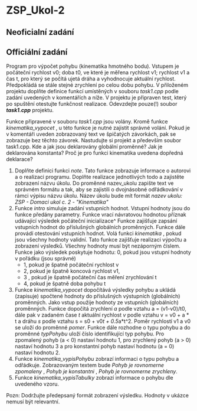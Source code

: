 # ZSP_Ukol-2

## Neoficialní zadání


## Officiální zadání

Program pro výpočet pohybu (kinematika hmotného bodu). Vstupem je počáteční rychlost v0; doba
t0, ve které je měřena rychlost v1; rychlost v1 a čas t, pro který se počítá ujetá dráha a vyhodnocuje
aktuální rychlost. Předpokládá se stále stejné zrychlení po celou dobu pohybu.
V přiloženém projektu doplňte definice funkcí umístěných v souboru _task1.cpp_ podle zadání
uvedených v komentářích a níže. V projektu je připraven test, který po spuštění otestujte funkčnost
realizace.
Odevzdejte pouze(!) soubor **_task1.cpp_** projektu.

Funkce připravené v souboru _task1.cpp_ jsou volány. Kromě funkce _kinematika_vypocet_ , u této funkce
je nutné zajistit správné volání. Pokud je v komentáři uveden zobrazovaný text ve špičatých závorkách,
pak se zobrazuje bez těchto závorek.
Nastudujte si projekt a především soubor task1.cpp. Kde a jak jsou deklarovány globální proměnné?
Jak je deklarována konstanta? Proč je pro funkci kinematika uvedena dopředná deklarace?

1. Doplňte definici funkci _note_. Tato funkce zobrazuje informace o autorovi a o realizaci programu.
    Doplňte realizace jednotlivých todo a zajistěte zobrazení názvu úkolu. Do proměnné nazev_ukolu
    zapište text ve správném formátu a tak, aby se zajistili o dvojnásobné odřádkování v rámci výpisu
    názvu úkolu. Název úkolu bude mít formát _nazev ukolu: ZSP - Domaci ukol c. 2 - "Kinematika"_
2. Funkce _intro_ simuluje zadání vstupních hodnot. Vstupní hodnoty jsou do funkce předány
    parametry. Funkce vrací návratovou hodnotou příznak udávající výsledek počáteční inicializace^
    Funkce zajišťuje zapsání vstupních hodnot do příslušných globálních proměnných. Funkce dále
    provádí otestování vstupních hodnot. Volá funkci _kinematika_ , pokud jsou všechny hodnoty
    validní. Tato funkce zajišťuje realizaci výpočtu a zobrazení výsledků.
    Všechny hodnoty musí být nezáporným číslem. Funkce jako výsledek poskytuje hodnotu:
    0, pokud jsou vstupní hodnoty v pořádku (jsou správné)
    - 1, pokud je špatně počáteční rychlost v
    - 2, pokud je špatně koncová rychlost v1,
    - 3 , pokud je špatně počáteční čas měření zrychlování t
    - 4, pokud je špatně doba pohybu t
3. Funkce _kinematika_vypocet_ dopočítává výsledky pohybu a ukládá (zapisuje) spočtené hodnoty
    do příslušných výstupních (globálních) proměnných. Jako vstup použije hodnoty ze vstupních
    (globálních) proměnných.
    Funkce dopočítá zrychlení _a_ podle vztahu a = (v1-v0)/t0, dále pak v zadaném čase _t_ aktuální
    rychlost _v_ podle vztahu v = v0 + a * t a dráhu _s_ podle vztahu s = s0 + v0*t + 0.5*a*t^2. Poměr
    rychlostí v1 a v0 se uloží do proměnné _pomer_.
    Funkce dále rozhodne o typu pohybu a do proměnné _typPohybu_ uloží číslo identifikující typ
    pohybu. Pro zpomalený pohyb (a < 0) nastaví hodnotu 1, pro zrychlený pohyb (a > 0) nastaví
    hodnotu 3 a pro konstantní pohyb nastaví hodnotu (a = 0) nastaví hodnotu 2.
4. Funkce _kinematika_vypisPohybu_ zobrazí informaci o typu pohybu a odřádkuje. Zobrazovaným
    textem bude _Pohyb je rovnomerne zpomaleny_ , _Pohyb je konstantni_ , _Pohyb je rovnomerne_
    _zrychleny_.
5. Funkce _kinematika_vypisTabulky_ zobrazí informace o pohybu dle uvedeného vzoru.


Pozn: Dodržujte předepsaný formát zobrazení výsledku. Hodnoty v ukázce nemusí být relevantní.


